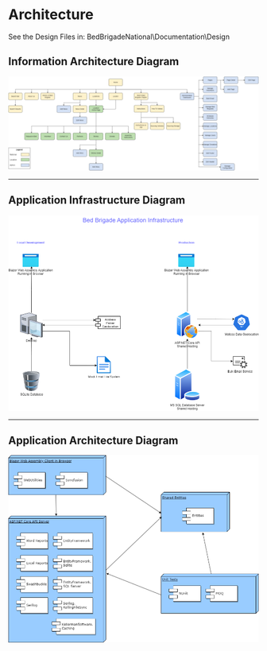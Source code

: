 # Architecture

See the Design Files in:
BedBrigadeNational\Documentation\Design

## Information Architecture Diagram

![Information Architecture Diagram](Design/Information%20Architecture%20Diagram.png)

<hr />

## Application Infrastructure Diagram
![Application Infrastructure Diagram](Design/Application%20Infrastructure%20Diagram.png)

<hr />

## Application Architecture Diagram
![Application Architecture Diagram](Design/Application%20Architecture%20Diagram.png)

